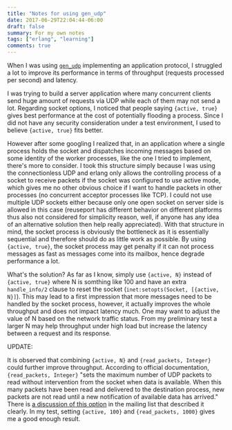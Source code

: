 ```yaml
---
title: "Notes for using gen_udp"
date: 2017-06-29T22:04:44-06:00
draft: false
summary: For my own notes
tags: ["erlang", "learning"]
comments: true
---
```


When I was using [`gen_udp`](http://erlang.org/doc/man/gen_udp.html) implementing an application protocol, I struggled a lot to improve its performance in terms of throughput (requests processed per second) and latency. 

I was trying to build a server application where many concurrent clients send huge amount of requests via UDP while each of them may not send a lot. Regarding socket options, I noticed that people saying `{active, true}` gives best performance at the cost of potentially flooding a process. Since I did not have any security consideration under a test environment, I used to believe `{active, true}` fits better.

However after some googling I realized that, in an application where a single process holds the socket and dispatches incoming messages based on some identity of the worker processes, like the one I tried to implement, there's more to consider. I took this structure simply because I was using the connectionless UDP and erlang only allows the controlling process of a socket to receive packets if the socket was configured to use active mode, which gives me no other obvious choice if I want to handle packets in other processes (no concurrent acceptor processes like TCP). I could not use multiple UDP sockets either because only one open socket on server side is allowed in this case (reuseport has different behavior on different platforms thus also not considered for simplicity reason, well, if anyone has any idea of an alternative solution then help really appreciated). With that structure in mind, the socket process is obviously the bottleneck as it is essentially sequential and therefore should do as little work as possible. By using `{active, true}`, the socket process may get penalty if it can not process messages as fast as messages come into its mailbox, hence degrade performance a lot. 

What's the solution? As far as I know, simply use `{active, N}` instead of `{active, true}` where N is somthing like 100 and have an extra `handle_info/2` clause to reset the socket (`inet:setopts(Socket, [{active, N}]`). This may lead to a first impression that more messages need to be handled by the socket process, however, it actually improves the whole throughput and does not impact latency much. One may want to adjust the value of N based on the network traffic status. From my preliminary test a larger N may help throughput under high load but increase the latency between a request and its response.

UPDATE:

It is observed that combining `{active, N}` and `{read_packets, Integer}` could further improve throughput. According to official documentation, `{read_packets, Integer}` "sets the maximum number of UDP packets to read without intervention from the socket when data is available. When this many packets have been read and delivered to the destination process, new packets are not read until a new notification of available data has arrived." There is [a discussion of this option](http://erlang.org/pipermail/erlang-questions/2017-January/091290.html) in the mailing list that described it clearly. In my test, setting `{active, 100}` and `{read_packets, 1000}` gives me a good enough result.